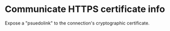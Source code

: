 # Communicate HTTPS certificate info

Expose a "psuedolink" to the connection's cryptographic certificate.

